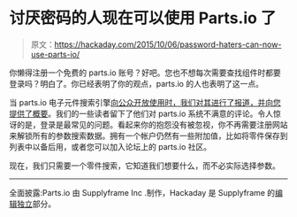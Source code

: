 # 讨厌密码的人现在可以使用 Parts.io 了

> 原文：<https://hackaday.com/2015/10/06/password-haters-can-now-use-parts-io/>

你懒得注册一个免费的 parts.io 账号？好吧。您也不想每次需要查找组件时都要登录吗？明白了。你已经表明了你的观点，parts.io 的人也表明了这一点。

当 parts.io 电子元件搜索引擎[向公众开放使用时，我们对其进行了报道，并向您提供了概要](http://hackaday.com/2015/01/27/parts-io-aims-for-better-component-discovery/)。我们的一些读者留下了他们对 parts.io 系统不满意的评论。令人惊讶的是，登录是最常见的问题。看起来你的抱怨没有被忽视，你不再需要注册网站来解锁所有的参数搜索数据。拥有一个帐户仍然有一些附加值，比如将零件保存到列表中以备后用，或者您可以加入论坛上的 parts.io 社区。

现在，我们只需要一个零件搜索，它知道我们想要什么，而不必实际选择参数。

* * *

全面披露:Parts.io 由 Supplyframe Inc .制作，Hackaday 是 Supplyframe 的[编辑独立](http://en.wikipedia.org/wiki/Editorial_independence)部分。